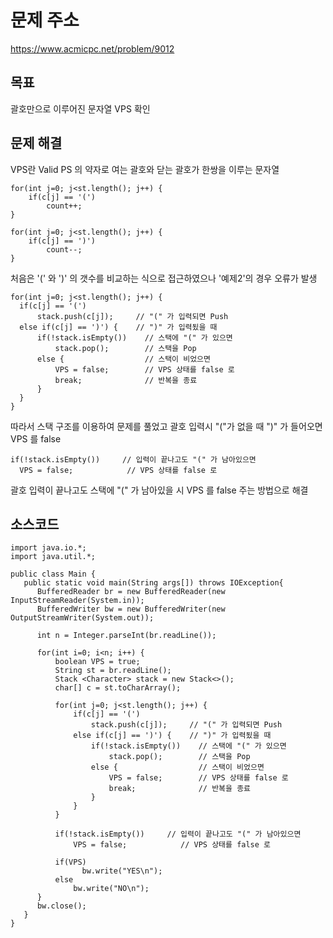 # 문제 주소  
https://www.acmicpc.net/problem/9012

## 목표
괄호만으로 이루어진 문자열 VPS 확인

## 문제 해결
VPS란 Valid PS 의 약자로 여는 괄호와 닫는 괄호가 한쌍을 이루는 문자열
```
for(int j=0; j<st.length(); j++) {
    if(c[j] == '(')
    	count++;
}

for(int j=0; j<st.length(); j++) {
   	if(c[j] == ')')
	    count--;
}
```
처음은 '(' 와 ')' 의 갯수를 비교하는 식으로 접근하였으나 '예제2'의 경우 오류가 발생
```
for(int j=0; j<st.length(); j++) {
  if(c[j] == '(')      
	  stack.push(c[j]);     // "(" 가 입력되면 Push
  else if(c[j] == ')') {    // ")" 가 입력됬을 때
	  if(!stack.isEmpty())    // 스택에 "(" 가 있으면    
		  stack.pop();        // 스택을 Pop
	  else {                  // 스택이 비었으면
		  VPS = false;        // VPS 상태를 false 로
		  break;              // 반복을 종료
	  }
  }
}  
```
따라서 스택 구조를 이용하여 문제를 풀었고 괄호 입력시 "("가 없을 때 ")" 가 들어오면 VPS 를 false
```
if(!stack.isEmpty())     // 입력이 끝나고도 "(" 가 남아있으면
  VPS = false;            // VPS 상태를 false 로
```
괄호 입력이 끝나고도 스택에 "(" 가 남아있을 시 VPS 를 false 주는 방법으로 해결

## 소스코드
```
import java.io.*;
import java.util.*;

public class Main {
   public static void main(String args[]) throws IOException{
      BufferedReader br = new BufferedReader(new InputStreamReader(System.in));
      BufferedWriter bw = new BufferedWriter(new OutputStreamWriter(System.out));
      
      int n = Integer.parseInt(br.readLine());
     
      for(int i=0; i<n; i++) {
    	  boolean VPS = true;
    	  String st = br.readLine();
    	  Stack <Character> stack = new Stack<>();
    	  char[] c = st.toCharArray();
    	  
    	  for(int j=0; j<st.length(); j++) {
    		  if(c[j] == '(')      
    			  stack.push(c[j]);     // "(" 가 입력되면 Push
    		  else if(c[j] == ')') {    // ")" 가 입력됬을 때
    			  if(!stack.isEmpty())    // 스택에 "(" 가 있으면    
    				  stack.pop();        // 스택을 Pop
    			  else {                  // 스택이 비었으면
    				  VPS = false;        // VPS 상태를 false 로
    				  break;              // 반복을 종료
    			  }
    		  }
    	  }  
    	  
    	  if(!stack.isEmpty())     // 입력이 끝나고도 "(" 가 남아있으면
    		  VPS = false;            // VPS 상태를 false 로
    	  
    	  if(VPS)
			    bw.write("YES\n");
    	  else
    		  bw.write("NO\n");
      }
      bw.close();   
   }
}
```
